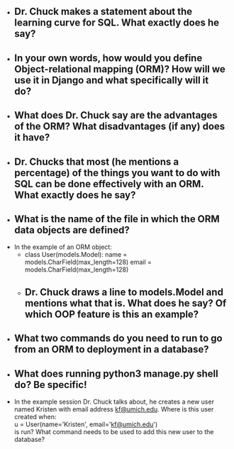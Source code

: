 - Dr. Chuck makes a statement about the learning curve for SQL. What exactly does he say?  
  - 
- In your own words, how would you define Object-relational mapping (ORM)? How will we use it in Django and what specifically will it do?  
  -   
- What does Dr. Chuck say are the advantages of the ORM? What disadvantages (if any) does it have?    
  - 
- Dr. Chucks that most (he mentions a percentage) of the things you want to do with SQL can be done effectively with an ORM. What exactly does he say?    
  - 
- What is the name of the file in which the ORM data objects are defined?  
  -   
- In the example of an ORM object:
  - class User(models.Model):
    name = models.CharField(max_length=128)
    email = models.CharField(max_length=128)
  - Dr. Chuck draws a line to models.Model and mentions what that is. What does he say? Of which OOP feature is this an example?   
    -  
- What two commands do you need to run to go from an ORM to deployment in a database? 
  -    
- What does running python3 manage.py shell do? Be specific!    
  - 
- In the example session Dr. Chuck talks about, he creates a new user named Kristen with email address kf@umich.edu. Where is this user created when:  
u = User(name='Kristen', email='kf@umich.edu')  
is run? What command needs to be used to add this new user to the database?  